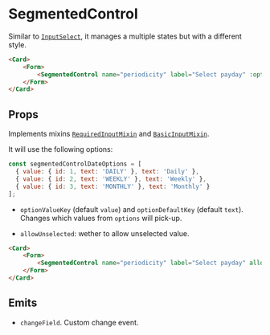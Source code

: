 <script setup>
import SegmentedControl from '../../../lib/components/form/SegmentedControl.vue'
import Form from '../../../lib/components/form/Form.vue'
import Card from '../../../lib/components/info/Card.vue'

const segmentedControlDateOptions = [
  { value: { id: 1, text: 'DAILY' }, text: 'Daily' },
  { value: { id: 2, text: 'WEEKLY' }, text: 'Weekly' },
  { value: { id: 3, text: 'MONTHLY' }, text: 'Monthly' }
];
</script>

<style>
.vp-doc .segmented-control__option-item + .segmented-control__option-item {
    margin-top: 0;
}
</style>

# SegmentedControl

Similar to [`InputSelect`](/components/form/input-select), it manages a multiple states but with a different style.

<Card>
    <Form>
        <SegmentedControl name="periodicity" label="Select payday" :options="segmentedControlDateOptions" />
    </Form>
</Card>

```html
<Card>
    <Form>
        <SegmentedControl name="periodicity" label="Select payday" :options="segmentedControlDateOptions" />
    </Form>
</Card>
```

## Props

Implements mixins [`RequiredInputMixin`](/components/form/required-input-mixin) and [`BasicInputMixin`](/components/form/basic-input-mixin).

It will use the following options:

```js
const segmentedControlDateOptions = [
  { value: { id: 1, text: 'DAILY' }, text: 'Daily' },
  { value: { id: 2, text: 'WEEKLY' }, text: 'Weekly' },
  { value: { id: 3, text: 'MONTHLY' }, text: 'Monthly' }
];
```

- `optionValueKey` (default `value`) and `optionDefaultKey` (default `text`). Changes which values from `options` will pick-up.

<div class="mb-xs-8" />

- `allowUnselected`: wether to allow unselected value.

<Card>
    <Form>
        <SegmentedControl name="periodicity" label="Select payday" allowUnselected :options="segmentedControlDateOptions" />
    </Form>
</Card>

```html
<Card>
    <Form>
        <SegmentedControl name="periodicity" label="Select payday" allowUnselected :options="segmentedControlDateOptions" />
    </Form>
</Card>
```

## Emits

- `changeField`. Custom change event.

<div class="mb-xs-8" />
